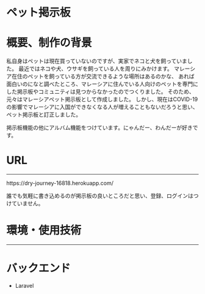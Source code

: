 <h1>ペット掲示板</h1>


<h1>概要、制作の背景</h1>
私自身はペットは現在買っていないのですが、実家でネコと犬を飼っていました。
最近ではネコや犬、ウサギを飼っている人を周りにみかけます。
マレーシア在住のペットを飼っている方が交流できるような場所はあるのかな、
あれば面白いのになと調べたところ、マレーシアに住んでいる人向けのペットを専門にした掲示板やコミュニティは見つからなかったのでつくりました。
そのため、元々はマレーシアペット掲示板として作成しました。
しかし、現在はCOVID-19の影響でマレーシアに入国ができなくなる人が増えることもないだろうと思い、ペット掲示板と訂正しました。


掲示板機能の他にアルバム機能をつけています。にゃんだー、わんだーが好きです。


<h1>URL</h1>
<hr>
https://dry-journey-16818.herokuapp.com/

誰でも気軽に書き込めるのが掲示板の良いところだと思い、登録、ログインはつけていません。


<h1>環境・使用技術</h1>
<hr>

<h1>バックエンド</h1>
<ul>
<li>Laravel</li>
</ul>


